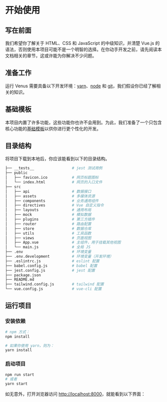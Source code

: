 # 开始使用

## 写在前面

我们希望你了解关于 HTML、CSS 和 JavaScript 的中级知识，并清楚 Vue.js 的语法，否则使用本项目可能不是一个明智的选择。在你动手开发之前，请先阅读本文档相关的章节，这或许能为你解决不少问题。

## 准备工作

运行 Venus 需要具备以下开发环境：[yarn](https://yarnpkg.com/)、[node](https://nodejs.org/en/) 和 [git](https://git-scm.com/)，我们假设你已经了解相关的知识。

## 基础模板 <Badge text="推荐"/>

本项目内置了许多功能，这些功能你也许不会用到。为此，我们准备了一个只包含核心功能的[基础模板](https://github.com/Chinesee/venus-starter)以供你进行更个性化的开发。

## 目录结构

将项目下载到本地后，你应该能看到以下的目录结构。
```sh
├── __tests__                 # jest 测试用例
├── public
│   ├── favicon.ico           # 网页标题图标
│   └── index.html            # 网页的入口文件
├── src
│   ├── api                   # 数据接口
│   ├── assets                # 多媒体资源
│   ├── components            # 业务通用组件
│   ├── directives            # Vue 自定义指令
│   ├── layouts               # 通用布局
│   ├── mock                  # 模拟数据
│   ├── plugins               # 第三方插件
│   ├── router                # 路由配置
│   ├── store                 # 数据仓库
│   ├── utils                 # 工具函数
│   ├── views                 # 页面视图
│   ├── App.vue               # 主组件，用于挂载其他视图
│   └── main.js               # 全局 JS
├── .env                      # 环境变量
├── .env.development          # 环境变量（开发环境）
├── .eslintrc.js              # eslint 配置
├── babel.config.js           # babel 配置
├── jest.config.js            # jest 配置
├── package.json                    
├── README.md
├── tailwind.config.js        # tailwind 配置
└── vue.config.js             # vue-cli 配置
```

## 运行项目
### 安装依赖
```sh
# npm 方式：
npm install

# 如果你使用 yarn，则为：
yarn install
```

### 启动项目
```sh
npm run start
# 或者
yarn start
```

如无意外，打开浏览器访问 [http://localhost:8000]()，就能看到以下界面：